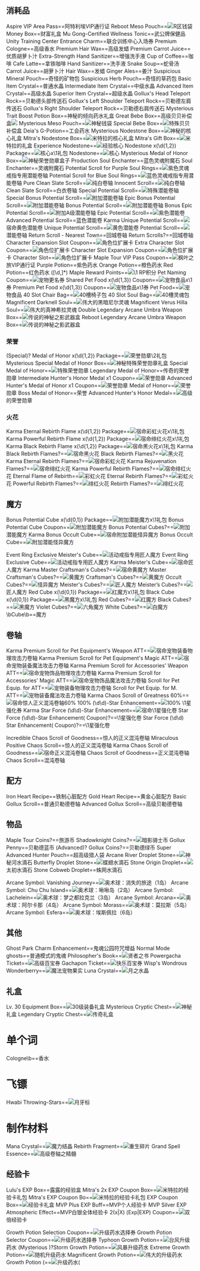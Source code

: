 ## 消耗品
Aspire VIP Area Pass==阿特利埃VIP通行证
Reboot Meso Pouch==<img src="upload/attach/202011/2_2KM52V6KF8DU5PR.png">R区钱袋
Money Box==财富礼盒
Mu Gong-Certified Wellness Tonic==武公牌保健品
Unity Training Center Entrance Charm==联合训练中心入场券
Premium Cologne==高级香水
Premium Hair Wax==高级发蜡
Premium Carrot Juice==优质胡萝卜汁
Extra-Strength Hand Sanitizer==增强洗手液
Cup of Coffee==咖啡
Cafe Latte==拿铁咖啡
Hand Sanitizer==洗手液
Snake Soup==蛇骨汤
Carrot Juice==胡萝卜汁
Hair Wax==发蜡
Ginger Ales==姜汁
Suspicious Mineral Pouch==奇怪的矿物包
Suspicious Herb Pouch==奇怪的草药包
Basic Item Crystal==普通水晶
Intermediate Item Crystal==中级水晶
Advanced Item Crystal==高级水晶
Superior Item Crystal==超级水晶
Gollux's Head Teleport Rock==贝勒德头部传送石
Gollux's Left Shoulder Teleport Rock==贝勒德左肩传送石
Gollux's Right Shoulder Teleport Rock==贝勒德右肩传送石
Mysterious Trait Boost Potion Box==神秘的倾向药水礼盒
Great Bebe Box==<span kdclassjsq="XMtooltip">高级贝贝补偿盒<span kdclassjsq="XMtooltiptext"><img src="https://i.loli.net/2020/05/24/vhKQWje8znZqytx.png"/></span></span>
Mysterious Meso Pouch==<img src="upload/attach/202103/2_YAGS2KGAYGYBA4J.png">神秘钱袋
Special Bebe Box==<img src="upload/attach/202007/2_CM4SR5MJ6KH29PJ.png">特殊贝贝补偿盒
Deia's G-Potion==工会药水
Mysterious Nodestone Box==<img src="upload/attach/202011/2_VYZTBB6TYKFJZGT.png">神秘的核心礼盒
Mitra's Nodestone Box==<img src="upload/attach/202111/2_Q49YQHE8KHDTUS6.png">米特拉的核心礼盒
Mitra's Gift Box==<img src="upload/attach/202111/2_737X9SKPMRXF7NQ.png">米特拉的礼盒
Experience Nodestone==<img src="upload/attach/202011/2_EQDXHM4G5NXS4MV.png">经验核心
Nodestone x(\d{1,2}) Package==<img src="upload/attach/202012/2_2K8DV9T2KUZ6KK5.png">核心x\1礼包
Nodestone==<img src="upload/attach/202011/2_HZNZKFYT4MKPX59.png">核心
Mysterious Medal of Honor Box==<img src="upload/attach/202011/2_BWMK4CVQKXKTA4M.png">神秘荣誉勋章盒子
Production Soul Enchanter==蓝色灵魂附魔石
Soul Enchanter==灵魂附魔石
Potential Scroll for Purple Soul Rings==<img src="upload/attach/202103/2_MXEKXJC5567AW4Q.png"><span kdclassjsq="notranslate">紫色灵魂戒指专用潜能卷轴</span>
Potential Scroll for Blue Soul Rings==<img src="upload/attach/202103/2_MXEKXJC5567AW4Q.png"><span kdclassjsq="notranslate">蓝色灵魂戒指专用潜能卷轴</span>
Pure Clean Slate Scroll==<img src="upload/attach/202106/2_SVFGVWEMMZFC4J8.png"><span kdclassjsq="notranslate">纯白卷轴</span>
Innocent  Scroll==<img src="upload/attach/202106/2_SVFGVWEMMZFC4J8.png"><span kdclassjsq="notranslate">纯白卷轴</span>
Clean Slate Scroll==白衣卷轴
Special Potential Scroll==<img src="upload/attach/202103/2_MXEKXJC5567AW4Q.png"><span kdclassjsq="notranslate">特殊潜能卷轴</span>
Special Bonus Potential Scroll==<img src="upload/attach/202011/2_XYTXMAGVWVBW63X.png"><span kdclassjsq="notranslate">附加潜能卷轴</span>
Epic Bonus Potential Scroll==<img src="upload/attach/202011/2_XYTXMAGVWVBW63X.png"><span kdclassjsq="notranslate">附加潜能卷轴</span>
Bonus Potential Scroll==<img src="upload/attach/202011/2_XYTXMAGVWVBW63X.png"><span kdclassjsq="notranslate">附加潜能卷轴</span>
Bonus Epic Potential Scroll==<img src="upload/attach/202106/2_789PV3P8QA4T796.png"><span kdclassjsq="notranslate">附加A级潜能卷轴</span>
Epic Potential Scroll==<img src="upload/attach/202011/2_AQZ6TNTQG63YVQH.png"><span kdclassjsq="notranslate">紫色潜能卷</span>
Advanced Potential Scroll==蓝色潜能卷
Karma Unique Potential Scroll==<img src="upload/attach/202007/2_5JUV558VGM8MN95.png"><span kdclassjsq="notranslate">宿命黄色潜能卷</span>
Unique Potential Scroll==<img src="upload/attach/202007/2_5JUV558VGM8MN95.png"><span kdclassjsq="notranslate">黄色潜能卷</span>
Potential Scroll==<img src="upload/attach/202103/2_MXEKXJC5567AW4Q.png"><span kdclassjsq="notranslate">潜能卷轴</span>
Return Scroll - Nearest Town==回城卷轴
Return Scrolls?==回城卷轴
Character Expansion Slot Coupon==<img src="upload/attach/202011/2_7MMVBHT2ZNYZXEB.png"><span kdclassjsq="notranslate">角色位扩展卡</span>
Extra Character Slot Coupon==<img src="upload/attach/202011/2_XWZZBNMYY6GA66M.png"><span kdclassjsq="notranslate">角色位扩展卡</span>
Character Slot Expansion Coupon==<img src="upload/attach/202011/2_7MMVBHT2ZNYZXEB.png"><span kdclassjsq="notranslate">角色位扩展卡</span>
Character Slot==<img src="upload/attach/202011/2_7MMVBHT2ZNYZXEB.png"><span kdclassjsq="notranslate">角色位扩展卡</span>
Maple Tour VIP Pass Coupon==<img src="upload/attach/202012/2_HQT6VCZWJQQ5DXM.png">枫叶之旅VIP通行证
Purple Potion==紫色药水
Orange Potion==橙色药水
Red Potion==红色药水
([\d,]*) Maple Reward Points==<img src="upload/attach/202103/2_ZA7Z85UUR4AC4Q9.png">\1 RP积分
Pet Naming Coupon==<img src="upload/attach/202103/2_9F6HM5CNPHGWX2C.png">宠物更名券
Shared Pet Food x(\d{1,3}) Coupon==<img src="upload/attach/202103/2_VJRSKXKDG7Q5V3A.png">宠物食品x\1券
Premium Pet Food x(\d{1,3}) Coupon==<img src="upload/attach/202103/2_VJRSKXKDG7Q5V3A.png">宠物食品x\1券
Pet Food==<img src="upload/attach/202103/2_VJRSKXKDG7Q5V3A.png">宠物食品
40 Slot Chair Bag==<img src="upload/attach/202103/2_YRDQ6RAR4853HGB.png"><span kdclassjsq="notranslate">40槽椅子包</span>
40 Slot Soul Bag==<img src="upload/attach/202103/2_NDQ33K95FFNCGQX.png"><span kdclassjsq="notranslate">40槽灵魂包</span>
Magnificent Darknell Soul==<img src="upload/attach/202106/2_QZAKDD4DZTWMQN8.png"><span kdclassjsq="notranslate">伟大的黑暗尼尔灵魂</span>
Magnificent Verus Hilla Soul==<img src="upload/attach/202106/2_CU6ACMCE4T658J8.png"><span kdclassjsq="notranslate">伟大的真神希拉灵魂</span>
Double Legendary Arcane Umbra Weapon Box==<img src="upload/attach/202106/2_NAMR6QM8C4M5JB8.png"><span kdclassjsq="notranslate">传说的神秘之影武器盒</span>
Reboot Legendary Arcane Umbra Weapon Box==<img src="upload/attach/202106/2_NAMR6QM8C4M5JB8.png"><span kdclassjsq="notranslate">传说的神秘之影武器盒</span>
### 荣誉
(Special)? Medal of Honor x(\d{1,2}) Package==<img src="upload/attach/202012/2_P5NWDF5MUPSSNJZ.png"><span kdclassjsq="notranslate">荣誉勋章\2礼包</span>
Mysterious Special Medal of Honor Box==<img src="upload/attach/202106/2_YEPTYVNMKSTWGSR.png"><span kdclassjsq="notranslate">神秘特殊荣誉勋章礼盒</span>
Special Medal of Honor==<img src="upload/attach/202006/2_3YZ7MPB3986DFDE.png"><span kdclassjsq="notranslate">特殊荣誉勋章</span>
Legendary Medal of Honor==传奇的荣誉勋章
Intermediate Hunter's Honor Medal x1 Coupon==<img src="upload/attach/202006/2_3YZ7MPB3986DFDE.png"><span kdclassjsq="notranslate">荣誉勋章</span>
Advanced Hunter's Medal of Honor x1 Coupon==<img src="upload/attach/202006/2_3YZ7MPB3986DFDE.png"><span kdclassjsq="notranslate">荣誉勋章</span>
Medal of Honor==<img src="upload/attach/202006/2_3YZ7MPB3986DFDE.png"><span kdclassjsq="notranslate">荣誉勋章</span>
Boss Medal of Honor==荣誉
Advanced Hunter's Honor Medal==<img src="upload/attach/202006/2_3YZ7MPB3986DFDE.png"><span kdclassjsq="notranslate">高级的荣誉勋章</span>

### 火花
Karma Eternal Rebirth Flame x(\d{1,2}) Package==<img src="upload/attach/202012/2_9BP7X92YN3PD3WV.png"><span kdclassjsq="notranslate">宿命彩虹火花x\1礼包</span>
Karma Powerful Rebirth Flame x(\d{1,2}) Package==<img src="upload/attach/202012/2_X527ZSWD9Q5SA7X.png"><span kdclassjsq="notranslate">宿命绯红火花x\1礼包</span>
Karma Black Rebirth Flame x(\d{1,2}) Package==<img src="upload/attach/202107/2_VFXVZGACDDC8J9E.png"><span kdclassjsq="notranslate">宿命黑火花x\1礼包</span>
Karma Black Rebirth Flames?==<img src="upload/attach/202106/2_HHYDKZVSFM7Z7W4.png"><span kdclassjsq="notranslate">宿命黑火花</span>
Black Rebirth Flames?==<img src="upload/attach/202011/2_8AQK8AJDC5QSZM4.png"><span kdclassjsq="notranslate">黑火花</span>
Karma Eternal Rebirth Flames?==<img src="upload/attach/202012/2_Y2GPP2QN4P9A3PT.png"><span kdclassjsq="notranslate">宿命彩虹火花</span>
Karma Rejuvenation Flames?==<img src="upload/attach/202012/2_NUS8AVBQJ5AFHFZ.png"><span kdclassjsq="notranslate">宿命绯红火花</span>
Karma Powerful Rebirth Flames?==<img src="upload/attach/202012/2_NUS8AVBQJ5AFHFZ.png"><span kdclassjsq="notranslate">宿命绯红火花</span>
Eternal Flame of Rebirth==<img src="upload/attach/202012/2_6XDM7JP6483CVGS.png"><span kdclassjsq="notranslate">彩虹火花</span>
Eternal Rebirth Flames?==<img src="upload/attach/202012/2_6XDM7JP6483CVGS.png"><span kdclassjsq="notranslate">彩虹火花</span>
Powerful Rebirth Flames?==<img src="upload/attach/202012/2_MNQ43DU5WX55MZR.png"><span kdclassjsq="notranslate">绯红火花</span>
Rebirth Flames?==<img src="upload/attach/202012/2_MNQ43DU5WX55MZR.png"><span kdclassjsq="notranslate">绯红火花</span>



## 魔方
Bonus Potential Cube x(\d{0,1}) Package==<img src="upload/attach/202107/2_T5ZRXMM2469SRGS.png"><span kdclassjsq="notranslate">附加潜能魔方x\1礼包</span>
Bonus Potential Cube Coupon==<img src="upload/attach/202106/2_MNY8ZH57X6UZDF7.png"><span kdclassjsq="notranslate">附加潜能魔方</span>
Bonus Potential Cubes?==<img src="upload/attach/202106/2_MNY8ZH57X6UZDF7.png"><span kdclassjsq="notranslate">附加潜能魔方</span>
Karma Bonus Occult Cube==<img src="upload/attach/202012/2_UQKRUCXXNRJS2XN.png">宿命附加潜能怪异魔方
Bonus Occult Cube==<img src="upload/attach/202011/2_A8WHB6AHYNBEP2E.png">附加潜能怪异魔方

Event Ring Exclusive Meister's Cube==<img src="upload/attach/202011/2_DRBMWVFCUTPFWW8.png">活动戒指专用匠人魔方
Event Ring Exclusive Cube==<img src="upload/attach/202011/2_DRBMWVFCUTPFWW8.png">活动戒指专用匠人魔方
Karma Meister's Cube==<img src="upload/attach/202012/2_NNYYTWEZQ23GXG2.png"><span kdclassjsq="notranslate">宿命匠人魔方</span>
Karma Master Craftsman's Cubes?==<img src="upload/attach/202106/2_M93VHQ6NUHFWYE4.png"><span kdclassjsq="notranslate">宿命黄魔方</span>
Master Craftsman's Cubes?==<img src="upload/attach/202011/2_NCK8WR9YWBBH4KA.png"><span kdclassjsq="notranslate">黄魔方</span>
Craftsman's Cubes?==<img src="upload/attach/202011/2_NCK8WR9YWBBH4KA.png"><span kdclassjsq="notranslate">黄魔方</span>
Occult Cubes?==<img src="upload/attach/202012/2_MEHDSPYCKFC7TFM.png"><span kdclassjsq="notranslate">怪异魔方</span>
Meister's Cubes?==<img src="upload/attach/202011/2_DRBMWVFCUTPFWW8.png"><span kdclassjsq="notranslate">匠人魔方</span>
Meister’s Cubes?==<img src="upload/attach/202011/2_DRBMWVFCUTPFWW8.png"><span kdclassjsq="notranslate">匠人魔方</span>
Red Cube x(\d{0,1}) Package==<img src="upload/attach/202012/2_B9USP22CWHB99MR.png"><span kdclassjsq="notranslate">红魔方x\1礼包</span>
Black Cube x(\d{0,1}) Package==<img src="upload/attach/202012/2_ZNKC6Z4XSBVMY42.png"><span kdclassjsq="notranslate">黑魔方x\1礼包</span>
Red Cubes?==<img src="upload/attach/202107/2_9BCDDY5Y2TKKTKQ.png"><span kdclassjsq="notranslate">红魔方</span>
Black Cubes?==<img src="upload/attach/202107/2_CY2H5RJEFM9E857.png"><span kdclassjsq="notranslate">黑魔方</span>
Violet Cubes?==<img src="upload/attach/202107/2_TCAN8YWXVPZ8CR2.png"><span kdclassjsq="notranslate">六角魔方</span>
White Cubes?==<img src="upload/attach/202107/2_DA5CFTHXSJ4A3SY.png"><span kdclassjsq="notranslate">白魔方</span>
\bCube\b==魔方

## 卷轴
Karma Premium Scroll for Pet Equipment's Weapon ATT==<img src="upload/attach/202011/2_9GMDCNP9F5VVWNW.png"><span kdclassjsq="notranslate">宿命宠物装备物理攻击力卷轴</span>
Karma Premium Scroll for Pet Equipment's Magic ATT==<img src="upload/attach/202011/2_5K9ZWRAZJDTF8MV.png"><span kdclassjsq="notranslate">宿命宠物装备魔法攻击力卷轴</span>
Karma Premium Scroll for Accessories' Weapon ATT==<img src="upload/attach/202106/2_DK9YR9GTJDC4G5K.png"><span kdclassjsq="notranslate">宿命宠物饰品物理攻击力卷轴</span>
Karma Premium Scroll for Accessories' Magic ATT==<img src="upload/attach/202106/2_XCQ3H7JS8J5PJBA.png"><span kdclassjsq="notranslate">宿命宠物饰品魔法攻击力卷轴</span>
Scroll for Pet Equip. for ATT==<img src="upload/attach/202011/2_9GMDCNP9F5VVWNW.png"><span kdclassjsq="notranslate">宠物装备物理攻击力卷轴</span>
Scroll for Pet Equip. for M. ATT==<img src="upload/attach/202011/2_5K9ZWRAZJDTF8MV.png"><span kdclassjsq="notranslate">宠物装备魔法攻击力卷轴</span>
Karma Chaos Scroll of Greatness 60%==<img src="upload/attach/202012/2_CKX6G27YFPD4MYA.png"><span kdclassjsq="notranslate">宿命惊人正义混沌卷轴60%</span>
100% (\d\d)\-Star Enhancement==<img src="upload/attach/202106/2_7YV84BCD4JFPGMZ.png"><span kdclassjsq="notranslate">100% \1星强化券</span>
Karma Star Force (\d\d)\-Star Enhancement==<img src="upload/attach/202106/2_7YV84BCD4JFPGMZ.png"><span kdclassjsq="notranslate">宿命\1星强化卷</span>
Star Force (\d\d)\-Star Enhancement( Coupon)?==\1星强化卷
Star Force (\d\d) Star Enhancement( Coupon)?==\1星强化卷

Incredible Chaos Scroll of Goodness==惊人的正义混沌卷轴
Miraculous Positive Chaos Scroll==惊人的正义混沌卷轴
Karma Chaos Scroll of Goodness==<img src="upload/attach/202104/2_WMCQSVKDWU9SWSV.png">宿命正义混沌卷轴
Chaos Scroll of Goodness==正义混沌卷轴
Chaos Scroll==混沌卷轴

## 配方
Iron Heart Recipe==铁制心脏配方
Gold Heart Recipe==黄金心脏配方
Basic Gollux Scroll==普通贝勒德卷轴
Advanced Gollux Scroll==高级贝勒德卷轴

## 物品
Maple Tour Coins?==旅游币
Shadowknight Coins?==<img src="upload/attach/202012/2_HB4SM2P3JHU22W4.png">暗影骑士币
Gollux Penny==贝勒德蓝币
(Advanced)? Gollux Coins?==贝勒德绿币
Super Advanced Hunter Pouch==超高级猎人袋
Arcane River Droplet Stone==<img src="upload/attach/202011/2_9A2R5UAC9SPN9T7.png">神秘河水滴石
Butterfly Droplet Stone==<img src="upload/attach/202011/2_49VAWPPPGR3PJ9N.png">蝶翅水滴石
Stone Origin Droplet==<img src="upload/attach/202012/2_HFTTUJ8E8GH394E.png">太初水滴石
Stone Cobweb Droplet==蛛网水滴石

Arcane Symbol: Vanishing Journey==<img src="upload/attach/202011/2_JN99EM2MYWDH9S3.png"><span kdclassjsq="notranslate">奥术球：消失的旅途（1岛）</span>
Arcane Symbol: Chu Chu Island==<img src="upload/attach/202011/2_T7EUD7KQQK382VJ.png"><span kdclassjsq="notranslate">奥术球：啾啾岛（2岛）</span>
Arcane Symbol: Lachelein==<img src="upload/attach/202011/2_ZCYD3749VXAMDGR.png"><span kdclassjsq="notranslate">奥术球：梦之都拉克兰（3岛）</span>
Arcane Symbol: Arcana==<img src="upload/attach/202011/2_9EMWKKNB7M72M2P.png"><span kdclassjsq="notranslate">奥术球：阿尔卡那（4岛）</span>
Arcane Symbol: Morass==<img src="upload/attach/202011/2_CQ954V2B7QQ7GJH.png"><span kdclassjsq="notranslate">奥术球：莫拉斯（5岛）</span>
Arcane Symbol: Esfera==<img src="upload/attach/202011/2_UVRH3FEUYU79YBP.png"><span kdclassjsq="notranslate">奥术球：埃斯佩拉（6岛）</span>

## 其他

Ghost Park Charm Enhancement==鬼魂公园符咒增益
Normal Mode ghosts==普通模式的鬼魂
Philosopher's Book==<img src="upload/attach/202106/2_ZBKTGUD5B3T4D2Y.png"><span kdclassjsq="notranslate">贤者之书</span>
Powergacha Ticket==<img src="upload/attach/202106/2_JPE7WABWJVWQTRE.png"><span kdclassjsq="notranslate">高级百宝券</span>
Gachapon Ticket==<img src="upload/attach/202106/2_BQA77SPJVSB2QDN.png"><span kdclassjsq="notranslate">快乐百宝券</span>
Wisp's Wondrous Wonderberry==<img src="upload/attach/202106/2_95A6JWRV4XTXG2Y.png"><span kdclassjsq="notranslate">魔法宠物果实</span>
Luna Crystal==<img src="upload/attach/202106/2_9MUUMPD35GVDDHM.png"><span kdclassjsq="notranslate">月之水晶</span>

## 礼盒
Lv\. 30 Equipment Box==<img src="upload/attach/202106/2_T2TJBTGFUYDS5TV.png"><span kdclassjsq="notranslate">30级装备礼盒</span>
Mysterious Cryptic Chest==<img src="upload/attach/202106/2_F6SRHYTDKJK4PP3.png">神秘礼盒
Legendary Cryptic Chest==<img src="upload/attach/202106/2_XCDJF7S7NT6WZYB.png">传奇礼盒

# 单个词

Cologne\b==香水

# 飞镖
Hwabi Throwing-Stars==<img src="upload/attach/202103/2_CVCKV2CAC96JS26.png">月牙标

# 制作材料
Mana Crystal==<span kdclassjsq="notranslate"><img src="upload/attach/202107/2_6DPR8N98E8JE46X.png">魔力结晶</span>
Rebirth Fragment==<span kdclassjsq="notranslate"><img src="upload/attach/202107/2_QUN4HYMUGWAETJT.png">重生碎片</span>
Grand Spell Essence==<span kdclassjsq="notranslate"><img src="upload/attach/202107/2_A3FZJNTNGSER8CH.png">高级卷轴之精髓</span>


## 经验卡
Lulu's EXP Box==露露的经验盒
Mitra's 2x EXP Coupon Box==<span kdclassjsq="notranslate"><img src="upload/attach/202110/2_T836P7C8UUQBKGZ.png">米特拉的经验卡礼包</span>
Mitra's EXP Coupon Bo==<span kdclassjsq="notranslate"><img src="upload/attach/202110/2_T836P7C8UUQBKGZ.png">米特拉的经验卡礼包</span>
EXP Coupon Box==<img src="upload/attach/202106/2_88K2VEWTHZH9YSP.png"><span kdclassjsq="notranslate">经验卡礼盒</span>
MVP Plus EXP Buff==MVP个人经验卡
MVP Silver EXP Atmospheric Effect==MVP白银全体经验卡
2(x|X) (Exp|EXP) Coupon==<img src="upload/attach/202007/2_XNUQ9B3FYJK33AR.png">双倍经验卡

Growth Potion Selection Coupon==<img src="upload/attach/202110/2_7DNW65CWRJKB7NM.png">升级药水选择券
Growth Potion Selector Coupon==<img src="upload/attach/202110/2_7DNW65CWRJKB7NM.png">升级药水选择券
Typhoon Growth Potion==<img src="upload/attach/202012/2_6EHDRDQJBRDHQ76.png">台风升级药水
(Mysterious )?Storm Growth Potion==<img src="upload/attach/202012/2_6EHDRDQJBRDHQ76.png">风暴升级药水
Extreme Growth Potion==<img src="upload/attach/202006/2_3T9PR7WG9699XCM.png">随机升级药水
Magnificent Growth Potion==<img src="upload/attach/202006/2_3T9PR7WG9699XCM.png">伟大的升级药水
Growth Potion \(==<img src="upload/attach/202012/2_6EHDRDQJBRDHQ76.png">升级药水(
